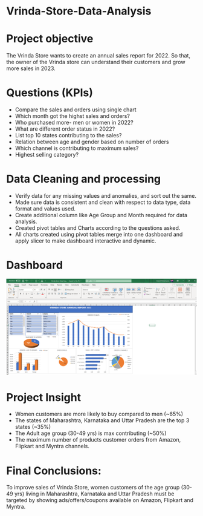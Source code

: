 # Vrinda-Store-Data-Analysis
# Project objective
The Vrinda Store wants to create an annual sales report for 2022. So that, the owner of the Vrinda store can understand their customers and grow more sales in 2023.
# Questions (KPIs)
+ Compare the sales and orders using single chart
+ Which month got the highst sales and orders?
+ Who purchased more- men or women in 2022?
+ What are different order status in 2022?
+ List top 10 states contributing to the sales?
+ Relation between age and gender based on number of orders
+ Which channel is contributing to maximum sales?
+ Highest selling category?

# Data Cleaning and processing
+ Verify data for any missing values and anomalies, and sort out the same.
+ Made sure data is consistent and clean with respect to data type, data format and values used.
+ Create additional column like Age Group and Month required for data analysis.
+ Created pivot tables and Charts according to the questions asked.
+  All charts created using pivot tables merge into one dashboard and apply slicer to make dashboard interactive and dynamic.

# Dashboard

![Vrinda-Store-Data-Analysis](https://github.com/Addy-m9/DATA-ANALYST-PORTFOLIO/blob/main/EXCEL/Vrinda%20Store%20Data%20Analysis/Capture.PNG)

# Project Insight
+ Women customers are more likely to buy compared to men (~65%) 		
+ The states of Maharashtra, Karnataka and Uttar Pradesh are the top 3 states (~35%) 		
+ The Adult age group (30-49 yrs) is max contributing (~50%)		
+ The maximum number of products customer orders from Amazon, Flipkart and Myntra channels.
# Final Conclusions:  

To improve sales of Vrinda Store, women customers of the age group (30-49 yrs) living in Maharashtra, Karnataka and Uttar Pradesh must be targeted by showing ads/offers/coupons available on Amazon, Flipkart and Myntra.


  
